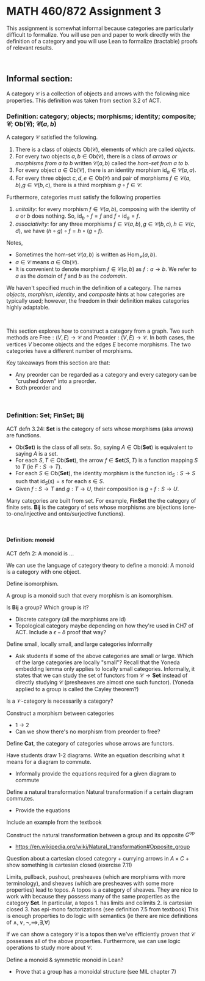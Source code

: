 # MATH 460/872 Assignment 3

This assignment is somewhat informal because categories are particularly difficult to formalize. You will use pen and paper to work directly with the definition of a category and you will use Lean to formalize (tractable) proofs of relevant results.

$~$

## Informal section:

A category $\mathcal{C}$ is a collection of objects and arrows with the following nice properties. This definition was taken from section 3.2 of ACT.
### Definition: category; objects; morphisms; identity; composite; $\mathcal{C}$; $\mathrm{Ob}(\mathcal{C})$; $\mathcal{C}(a,b)$
A category $\mathcal{C}$ satisfied the following.
1. There is a class of objects $\mathrm{Ob}(\mathcal{C})$, elements of which are called _objects_.
2. For every two objects $a,b\in\mathrm{Ob}(\mathcal{C})$, there is a class of _arrows or morphisms from a to b_ written $\mathcal{C}(a,b)$ called the _hom-set from a to b_.
3. For every object $a\in\mathrm{Ob}(\mathcal{C})$, there is an identity morphism $\mathrm{id}_a\in\mathcal{C}(a,a)$.
4. For every three object $c,d,e\in\mathrm{Ob}(\mathcal{C})$ and pair of morphisms $f\in\mathcal{C}(a,b)$,$g\in\mathcal{C}(b,c)$, there is a third morphism $g\circ f\in\mathcal{C}$.

Furthermore, categories must satisfy the following properties
1. _unitality_: for every morphism $f\in\mathcal{C}(a,b)$, composing with the identity of $a$ or $b$ does nothing. So, $\mathrm{id}_b \circ f = f$ and $f \circ \mathrm{id}_a = f$.
2. _associativity_: for any three morphisms $f\in\mathcal{C}(a,b),g\in\mathcal{C}(b,c),h\in\mathcal{C}(c,d)$, we have $(h\circ g)\circ f = h\circ (g\circ f)$.

Notes,
- Sometimes the hom-set $\mathcal{C}(a,b)$ is written as $\mathrm{Hom}_{\mathcal{C}}(a,b)$.
- $a\in\mathcal{C}$ means $a\in\mathrm{Ob}(\mathcal{C})$.
- It is convenient to denote morphism $f\in\mathcal{C}(a,b)$ as $f:a\to b$. We refer to $a$ as the _domain_ of $f$ and $b$ as the _codomain_.

We haven't specified much in the definition of a category. The names _objects_, _morphism_, _identity_, and _composite_ hints at how categories are typically used; however, the freedom in their definition makes categories highly adaptable.


$~$

This section explores how to construct a category from a graph. Two such methods are $\mathrm{Free} : (V,E)\to\mathcal{C}$ and $\mathrm{Preorder} : (V,E)\to\mathcal{C}$.
In both cases, the vertices $V$ become objects and the edges $E$ become morphisms. The two categories have a different number of morphisms. 

Key takeaways from this section are that:
- Any preorder can be regarded as a category and every category can be "crushed down" into a preorder.
- Both preorder and 


$~$

### Definition: $\mathbf{Set}$; $\mathbf{FinSet}$; $\mathbf{Bij}$
ACT defn $3.24$: $\mathbf{Set}$ is the category of sets whose morphisms (aka arrows) are functions.
- $\mathrm{Ob}(\mathbf{Set})$ is the class of all sets. So, saying $A\in\mathrm{Ob}(\mathbf{Set})$ is equivalent to saying $A$ is a set.
- For each $S,T\in\mathrm{Ob}(\mathbf{Set})$, the arrow $f\in\mathbf{Set}(S,T)$ is a function mapping $S$ to $T$ (ie $F:S\to T$).
- For each $S\in\mathrm{Ob}(\mathbf{Set})$, the identity morphism is the function $\mathrm{id}_S: S\to S$ such that $\mathrm{id}_S(s) = s$ for each $s\in S$.
- Given $f:S\to T$ and $g:T\to U$, their composition is $g\circ f : S\to U$.

Many categories are built from set. For example, $\mathbf{FinSet}$ the the category of finite sets. $\mathbf{Bij}$ is the category of sets whose morphisms are bijections (one-to-one/injective and onto/surjective functions).

$~$

#### Definition: monoid
ACT defn $2$:
A monoid is ...

We can use the language of category theory to define a monoid: A monoid is a category with one object.

Define isomorphism.

A group is a monoid such that every morphism is an isomorphism.

Is $\mathbf{Bij}$ a group? Which group is it?



- Discrete category (all the morphisms are id)
- Topological category maybe depending on how they're used in CH7 of ACT. Include a $\epsilon-\delta$ proof that way?

Define small, locally small, and large categories informally
- Ask students if some of the above categories are small or large. Which of the large categories are locally "small"?
Recall that the Yoneda embedding lemma only applies to locally small categories. Informally, it states that we can study the set of functors from $\mathcal{C}\to\mathbf{Set}$ instead of directly studying $\mathcal{C}$ (presheaves are almost one such functor). (Yoneda applied to a group is called the Cayley theorem?)

Is a $\mathcal{V}$-category is necessarily a category?





Construct a morphism between categories
- 1 -> 2
- Can we show there's no morphism from preorder to free?

Define $\mathbf{Cat}$, the category of categories whose arrows are functors.

Have students draw 1-2 diagrams. Write an equation describing what it means for a diagram to commute.
- Informally provide the equations required for a given diagram to commute


Define a natural transformation
Natural transformation if a certain diagram commutes.
- Provide the equations

Include an example from the textbook

Construct the natural transformation between a group and its opposite $G^{\mathrm{op}}$
- https://en.wikipedia.org/wiki/Natural_transformation#Opposite_group



Question about a cartesian closed category + currying arrows in $A\times C$ + show something is cartesian closed (exercise 7.11)


Limits, pullback, pushout, presheaves (which are morphisms with more terminology), and sheaves (which are presheaves with some more properties) lead to topos. A topos is a category of sheaves. They are nice to work with because they possess many of the same properties as the category $\mathbf{Set}$. In particular, a topos
	1. has limits and colimits
	2. is cartesian closed
	3. has epi-mono factorizations (see definition 7.5 from textbook)
	This is enough properties to do logic with semantics (ie there are nice definitions of $\wedge,\vee,\neg,\implies,\exists,\forall$)

If we can show a category $\mathcal{C}$ is a topos then we've efficiently proven that $\mathcal{C}$ possesses all of the above properties. Furthermore, we can use logic operations to study more about $\mathcal{C}$.


Define a monoid & symmetric monoid in Lean?
- Prove that a group has a monoidal structure (see MIL chapter 7)
